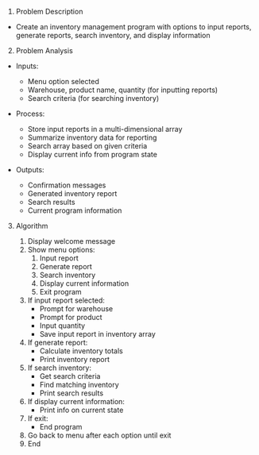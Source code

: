 1. Problem Description 

- Create an inventory management program with options to input reports, generate reports, search inventory, and display information

2. Problem Analysis

- Inputs:
  - Menu option selected
  - Warehouse, product name, quantity (for inputting reports)
  - Search criteria (for searching inventory)

- Process:
  - Store input reports in a multi-dimensional array 
  - Summarize inventory data for reporting
  - Search array based on given criteria
  - Display current info from program state

- Outputs:
  - Confirmation messages
  - Generated inventory report
  - Search results
  - Current program information

3. Algorithm

   1. Display welcome message
   2. Show menu options:
      1. Input report  
      2. Generate report
      3. Search inventory
      4. Display current information
      5. Exit program
   3. If input report selected:
      - Prompt for warehouse
      - Prompt for product 
      - Input quantity
      - Save input report in inventory array
   4. If generate report:
      - Calculate inventory totals
      - Print inventory report
   5. If search inventory:
      - Get search criteria  
      - Find matching inventory
      - Print search results
   6. If display current information:
      - Print info on current state
   7. If exit:
      - End program
   8. Go back to menu after each option until exit
   9. End
